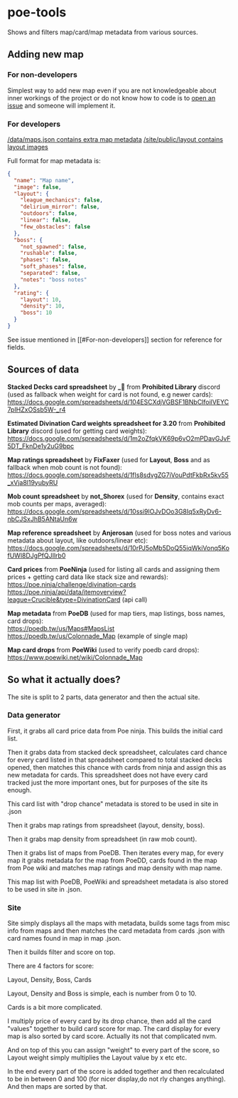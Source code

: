 # poe-tools

Shows and filters map/card/map metadata from various sources.

## Adding new map

### For non-developers

Simplest way to add new map even if you are not knowledgeable about inner workings of the project or do not know how to code is to
[open an issue](https://github.com/deathbeam/poe-tools/issues/new?labels=map-data&template=map_data.yml&title=Enter+map+name+here) and someone will implement it.  

### For developers

[/data/maps.json contains extra map metadata](/data/maps.json)
[/site/public/layout contains layout images](/site/public/layout/)

Full format for map metadata is:

```json
{
  "name": "Map name",
  "image": false,
  "layout": {
    "league_mechanics": false,
    "delirium_mirror": false,
    "outdoors": false,
    "linear": false,
    "few_obstacles": false
  },
  "boss": {
    "not_spawned": false,
    "rushable": false,
    "phases": false,
    "soft_phases": false,
    "separated": false,
    "notes": "boss notes"
  },
  "rating": {
    "layout": 10,
    "density": 10,
    "boss": 10
  }
}
```

See issue mentioned in [[#For-non-developers]] section for reference for fields.

## Sources of data

**Stacked Decks card spreadsheet** by **_🐌** from **Prohibited Library** discord (used as fallback when weight for card is not found, e.g newer cards):  
https://docs.google.com/spreadsheets/d/104ESCXdjVGBSF1BNbClfoilVEYC7pIHZxOSsb5W-_r4

**Estimated Divination Card weights spreadsheet for 3.20** from **Prohibited Library** discord (used for getting card weights):
https://docs.google.com/spreadsheets/d/1m2oZfqkVK69p6vO2mPDavGJvF5DT_FknDe1y2uG9bpc

**Map ratings spreadsheet** by **FixFaxer** (used for **Layout**, **Boss** and as fallback when mob count is not found):
https://docs.google.com/spreadsheets/d/1fIs8sdvgZG7iVouPdtFkbRx5kv55_xVja8l19yubyRU

**Mob count spreadsheet** by **not_Shorex** (used for **Density**, contains exact mob counts per maps, averaged):
https://docs.google.com/spreadsheets/d/10ssi9lOJvDOo3G8Iq5xRyDv6-nbCJSxJhB5ANtaUn6w

**Map reference spreadsheet** by **Anjerosan** (used for boss notes and various metadata about layout, like outdoors/linear etc):
https://docs.google.com/spreadsheets/d/10rPJ5oMb5DoQ55iqWkiVonq5KofUWl8DJgPfQJIlrb0

**Card prices** from **PoeNinja** (used for listing all cards and assigning them prices + getting card data like stack size and rewards):  
https://poe.ninja/challenge/divination-cards  
https://poe.ninja/api/data/itemoverview?league=Crucible&type=DivinationCard (api call)

**Map metadata** from **PoeDB** (used for map tiers, map listings, boss names, card drops):  
https://poedb.tw/us/Maps#MapsList  
https://poedb.tw/us/Colonnade_Map (example of single map)

**Map card drops** from **PoeWiki** (used to verify poedb card drops):  
https://www.poewiki.net/wiki/Colonnade_Map  

## So what it actually does?

The site is split to 2 parts, data generator and then the actual site.

### Data generator

First, it grabs all card price data from Poe ninja. This builds the initial card list.

Then it grabs data from stacked deck spreadsheet, calculates card chance for every card listed in that spreadsheet compared to total stacked decks opened, then matches this chance with cards from ninja and assign this as new metadata for cards. This spreadsheet does not have every card tracked just the more important ones, but for purposes of the site its enough.

This card list with "drop chance" metadata is stored to be used in site in .json

Then it grabs map ratings from spreadsheet (layout, density, boss).

Then it grabs map density from spreadsheet (in raw mob count).

Then it grabs list of maps from PoeDB. Then iterates every map, for every map it grabs metadata for the map from PoeDD, cards found in the map from Poe wiki and matches map ratings and map density with map name.

This map list with PoeDB, PoeWiki and spreadsheet metadata is also stored to be used in site in .json.

### Site

Site simply displays all the maps with metadata, builds some tags from misc info from maps and then matches the card metadata from cards .json with card names found in map in map .json.

Then it builds filter and score on top.

There are 4 factors for score:

Layout, Density, Boss, Cards

Layout, Density and Boss is simple, each is number from 0 to 10.

Cards is a bit more complicated.

I multiply price of every card by its drop chance, then add all the card "values" together to build card score for map. The card display for every map is also sorted by card score. Actually its not that complicated nvm.

And on top of this you can assign "weight" to every part of the score, so Layout weight simply multiplies the Layout value by x etc etc.

In the end every part of the score is added together and then recalculated to be in between 0 and 100 (for nicer display,do not rly changes anything). And then maps are sorted by that.
